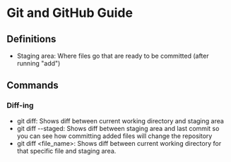 # Git and GitHub Guide

## Definitions

- Staging area: Where files go that are ready to be committed (after running "add")

## Commands

### Diff-ing

- git diff: Shows diff between current working directory and staging area
- git diff --staged: Shows diff between staging area and last commit so you can see how committing added files will change the repository
- git diff <file_name>: Shows diff between current working directory for that specific file and staging area.

